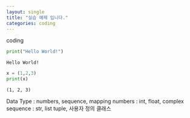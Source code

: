 ```yaml
---
layout: single
title: "실습 예제 입니다."
categories: coding
---
```


coding
```python
print("Hello World!")
```

    Hello World!
    


```python
x = (1,2,3)
print(x)
```

    (1, 2, 3)
    
<python>    
Data Type : numbers, sequence, mapping
numbers : int, float, complex
sequence : str, list tuple, 사용자 정의 클래스

